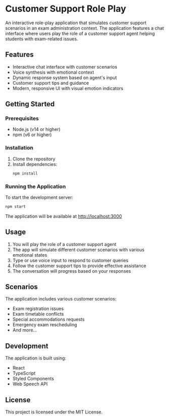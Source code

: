 # Customer Support Role Play

An interactive role-play application that simulates customer support scenarios in an exam administration context. The application features a chat interface where users play the role of a customer support agent helping students with exam-related issues.

## Features

- Interactive chat interface with customer scenarios
- Voice synthesis with emotional context
- Dynamic response system based on agent's input
- Customer support tips and guidance
- Modern, responsive UI with visual emotion indicators

## Getting Started

### Prerequisites

- Node.js (v14 or higher)
- npm (v6 or higher)

### Installation

1. Clone the repository
2. Install dependencies:
   ```bash
   npm install
   ```

### Running the Application

To start the development server:

```bash
npm start
```

The application will be available at [http://localhost:3000](http://localhost:3000)

## Usage

1. You will play the role of a customer support agent
2. The app will simulate different customer scenarios with various emotional states
3. Type or use voice input to respond to customer queries
4. Follow the customer support tips to provide effective assistance
5. The conversation will progress based on your responses

## Scenarios

The application includes various customer scenarios:
- Exam registration issues
- Exam timetable conflicts
- Special accommodations requests
- Emergency exam rescheduling
- And more...

## Development

The application is built using:
- React
- TypeScript
- Styled Components
- Web Speech API

## License

This project is licensed under the MIT License. 